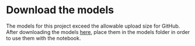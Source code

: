 # Download the models

The models for this project exceed the allowable upload size for GitHub. After downloading the models [here](https://drive.google.com/drive/folders/12PoNMt0KcvdJAF_bHq02brjF5pAS8n1r?usp=sharing), place them in the models folder in order to use them with the notebook.
